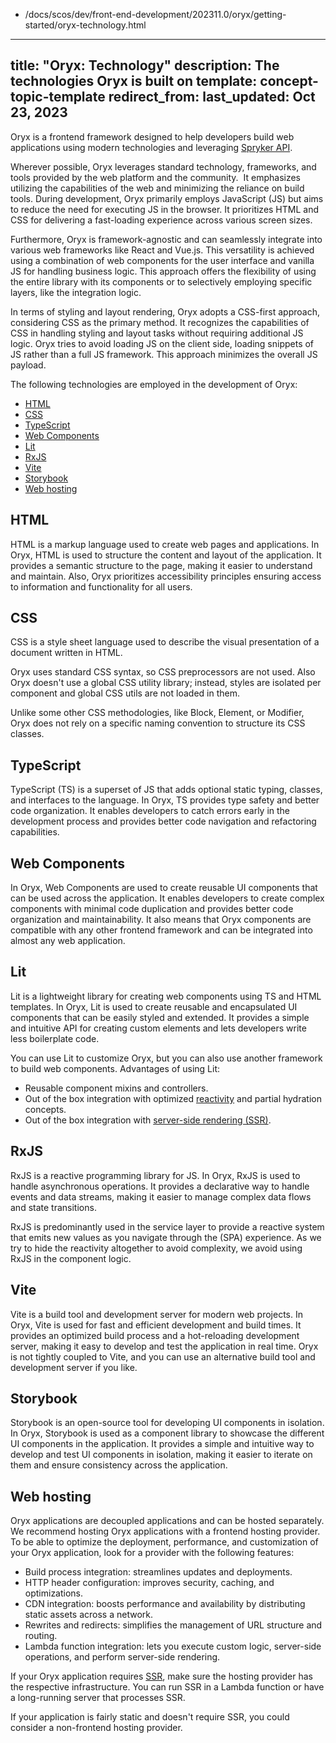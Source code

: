   - /docs/scos/dev/front-end-development/202311.0/oryx/getting-started/oryx-technology.html
---
title: "Oryx: Technology"
description: The technologies Oryx is built on
template: concept-topic-template
redirect_from:
last_updated: Oct 23, 2023
---

Oryx is a frontend framework designed to help developers build web applications using modern technologies and leveraging [Spryker API](https://docs.spryker.com/docs/scos/dev/glue-api-guides/{{page.version}}/decoupled-glue-api.html).

Wherever possible, Oryx leverages standard technology, frameworks, and tools provided by the web platform and the community.  It emphasizes utilizing the capabilities of the web and minimizing the reliance on build tools. During development, Oryx primarily employs JavaScript (JS) but aims to reduce the need for executing JS in the browser. It prioritizes HTML and CSS for delivering a fast-loading experience across various screen sizes.

Furthermore, Oryx is framework-agnostic and can seamlessly integrate into various web frameworks like React and Vue.js. This versatility is achieved using a combination of web components for the user interface and vanilla JS for handling business logic. This approach offers the flexibility of using the entire library with its components or to selectively employing specific layers, like the integration logic.

In terms of styling and layout rendering, Oryx adopts a CSS-first approach, considering CSS as the primary method. It recognizes the capabilities of CSS in handling styling and layout tasks without requiring additional JS logic. Oryx tries to avoid loading JS on the client side, loading snippets of JS rather than a full JS framework. This approach minimizes the overall JS payload.

The following technologies are employed in the development of Oryx:
- [HTML](#html)
- [CSS](#css)
- [TypeScript](#typescript)
- [Web Components](#web-components)
- [Lit](#lit)
- [RxJS](#rxjs)
- [Vite](#vite)
- [Storybook](#storybook)
- [Web hosting](#web-hosting)


## HTML

HTML is a markup language used to create web pages and applications. In Oryx, HTML is used to structure the content and layout of the application. It provides a semantic structure to the page, making it easier to understand and maintain. Also, Oryx prioritizes accessibility principles ensuring access to information and functionality for all users.

## CSS

CSS is a style sheet language used to describe the visual presentation of a document written in HTML.

Oryx uses standard CSS syntax, so CSS preprocessors are not used. Also Oryx doesn't use a global CSS utility library; instead, styles are isolated per component and global CSS utils are not loaded in them.

Unlike some other CSS methodologies, like Block, Element, or Modifier, Oryx does not rely on a specific naming convention to structure its CSS classes.

## TypeScript

TypeScript (TS) is a superset of JS that adds optional static typing, classes, and interfaces to the language. In Oryx, TS provides type safety and better code organization. It enables developers to catch errors early in the development process and provides better code navigation and refactoring capabilities.

## Web Components

In Oryx, Web Components are used to create reusable UI components that can be used across the application. It enables developers to create complex components with minimal code duplication and provides better code organization and maintainability. It also means that Oryx components are compatible with any other frontend framework and can be integrated into almost any web application.

## Lit

Lit is a lightweight library for creating web components using TS and HTML templates. In Oryx, Lit is used to create reusable and encapsulated UI components that can be easily styled and extended. It provides a simple and intuitive API for creating custom elements and lets developers write less boilerplate code.

You can use Lit to customize Oryx, but you can also use another framework to build web components. Advantages of using Lit:
- Reusable component mixins and controllers.
- Out of the box integration with optimized [reactivity](/docs/scos/dev/front-end-development/{{page.version}}/oryx/architecture/reactivity/reactivity.html) and partial hydration concepts.
- Out of the box integration with [server-side rendering (SSR)](/docs/scos/dev/front-end-development/{{page.version}}/oryx/architecture/oryx-server-side-rendering.html).

## RxJS

RxJS is a reactive programming library for JS. In Oryx, RxJS is used to handle asynchronous operations. It provides a declarative way to handle events and data streams, making it easier to manage complex data flows and state transitions.

RxJS is predominantly used in the service layer to provide a reactive system that emits new values as you navigate through the (SPA) experience. As we try to hide the reactivity altogether to avoid complexity, we avoid using RxJS in the component logic.

## Vite

Vite is a build tool and development server for modern web projects. In Oryx, Vite is used for fast and efficient development and build times. It provides an optimized build process and a hot-reloading development server, making it easy to develop and test the application in real time. Oryx is not tightly coupled to Vite, and you can use an alternative build tool and development server if you like.

## Storybook

Storybook is an open-source tool for developing UI components in isolation. In Oryx, Storybook is used as a component library to showcase the different UI components in the application. It provides a simple and intuitive way to develop and test UI components in isolation, making it easier to iterate on them and ensure consistency across the application.

## Web hosting

Oryx applications are decoupled applications and can be hosted separately. We recommend hosting Oryx applications with a frontend hosting provider. To be able to optimize the deployment, performance, and customization of your Oryx application, look for a provider with the following features:

- Build process integration: streamlines updates and deployments.
- HTTP header configuration: improves security, caching, and optimizations.
- CDN integration: boosts performance and availability by distributing static assets across a network.
- Rewrites and redirects: simplifies the management of URL structure and routing.
- Lambda function integration: lets you execute custom logic, server-side operations, and perform server-side rendering.

If your Oryx application requires [SSR](/docs/scos/dev/front-end-development/{{page.version}}/oryx/architecture/oryx-server-side-rendering.html), make sure the hosting provider has the respective infrastructure. You can run SSR in a Lambda function or have a long-running server that processes SSR.

If your application is fairly static and doesn't require SSR, you could consider a non-frontend hosting provider.
